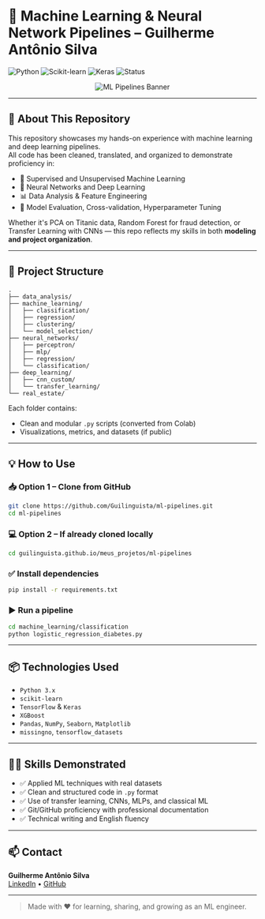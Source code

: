 # 🧠 Machine Learning & Neural Network Pipelines – Guilherme Antônio Silva

![Python](https://img.shields.io/badge/Python-3.9-blue?logo=python)
![Scikit-learn](https://img.shields.io/badge/Scikit--learn-ML-orange?logo=scikit-learn)
![Keras](https://img.shields.io/badge/Keras-DeepLearning-red?logo=keras)
![Status](https://img.shields.io/badge/Project-Active-brightgreen)

<p align="center">
  <img src="https://raw.githubusercontent.com/Guilinguista/assets/main/ml-banner.png" alt="ML Pipelines Banner" style="max-width: 100%;">
</p>

---

## 🚀 About This Repository

This repository showcases my hands-on experience with machine learning and deep learning pipelines.  
All code has been cleaned, translated, and organized to demonstrate proficiency in:

- 🤖 Supervised and Unsupervised Machine Learning
- 🧠 Neural Networks and Deep Learning
- 📊 Data Analysis & Feature Engineering
- 🔁 Model Evaluation, Cross-validation, Hyperparameter Tuning

Whether it's PCA on Titanic data, Random Forest for fraud detection, or Transfer Learning with CNNs — this repo reflects my skills in both **modeling and project organization**.

---

## 🔧 Project Structure

```
.
├── data_analysis/
├── machine_learning/
│   ├── classification/
│   ├── regression/
│   ├── clustering/
│   └── model_selection/
├── neural_networks/
│   ├── perceptron/
│   ├── mlp/
│   ├── regression/
│   └── classification/
├── deep_learning/
│   ├── cnn_custom/
│   └── transfer_learning/
└── real_estate/
```

Each folder contains:
- Clean and modular `.py` scripts (converted from Colab)
- Visualizations, metrics, and datasets (if public)

---

## 💡 How to Use

### 📥 Option 1 – Clone from GitHub
```bash
git clone https://github.com/Guilinguista/ml-pipelines.git
cd ml-pipelines
```

### 💻 Option 2 – If already cloned locally
```bash
cd guilinguista.github.io/meus_projetos/ml-pipelines
```

### ✅ Install dependencies
```bash
pip install -r requirements.txt
```

### ▶️ Run a pipeline
```bash
cd machine_learning/classification
python logistic_regression_diabetes.py
```

---

## 📦 Technologies Used

- `Python 3.x`
- `scikit-learn`
- `TensorFlow` & `Keras`
- `XGBoost`
- `Pandas`, `NumPy`, `Seaborn`, `Matplotlib`
- `missingno`, `tensorflow_datasets`

---

## 🧑‍💻 Skills Demonstrated

- ✅ Applied ML techniques with real datasets
- ✅ Clean and structured code in `.py` format
- ✅ Use of transfer learning, CNNs, MLPs, and classical ML
- ✅ Git/GitHub proficiency with professional documentation
- ✅ Technical writing and English fluency

---

## 📫 Contact

**Guilherme Antônio Silva**  
[LinkedIn](https://www.linkedin.com/in/guilherme-agilist) • [GitHub](https://github.com/Guilinguista)

---

> Made with ❤️ for learning, sharing, and growing as an ML engineer.
